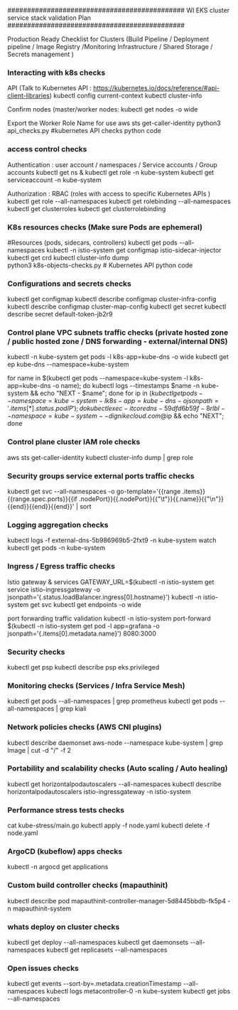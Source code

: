 #############################################
WI EKS cluster service stack validation Plan
#############################################

Production Ready Checklist for Clusters (Build Pipeline / Deployment pipeline / Image Registry /Monitoring Infrastructure / Shared Storage / Secrets management )

### Interacting with k8s checks 

API (Talk to Kubernetes API : https://kubernetes.io/docs/reference/#api-client-libraries)
kubectl config current-context
kubectl cluster-info

Confirm nodes (master/worker nodes:
kubectl get nodes -o wide

Export the Worker Role Name for use
aws sts get-caller-identity
python3 api_checks.py   #kubernetes API checks python code

###  access control checks 

Authentication : user account / namespaces / Service accounts / Group accounts 
kubectl get ns & kubectl get role -n kube-system
kubectl get serviceaccount -n kube-system

Authorization : RBAC (roles with access to specific Kubernetes APIs )
kubectl get role --all-namespaces
kubectl get rolebinding --all-namespaces
kubectl get clusterroles
kubectl get clusterrolebinding

### K8s resources checks (Make sure Pods are ephemeral)

#Resources (pods, sidecars, controllers)
kubectl get pods --all-namespaces
kubectl -n istio-system get configmap istio-sidecar-injector
kubectl get crd
kubectl cluster-info dump  
python3 k8s-objects-checks.py    # Kubernetes API python code

### Configurations and secrets checks

kubectl get configmap 
kubectl describe configmap  cluster-infra-config
kubectl describe configmap cluster-map-config
kubectl get secret
kubectl describe secret default-token-jb2r9

### Control plane VPC subnets traffic checks (private hosted zone / public hosted zone / DNS forwarding - external/internal DNS)
kubectl -n kube-system get pods -l k8s-app=kube-dns -o wide
kubectl get ep kube-dns --namespace=kube-system 

for name in $(kubectl get pods --namespace=kube-system -l k8s-app=kube-dns -o name); do kubectl logs --timestamps $name -n kube-system && echo "NEXT - $name"; done
for ip in $(kubectl get pods --namespace=kube-system -l k8s-app=kube-dns -o jsonpath='{.items[*].status.podIP}'); do kubectl exec -it coredns-59dfd6b59f-8rlbl --namespace=kube-system -- dig nikecloud.com @$ip && echo "NEXT"; done

### Control plane cluster IAM role checks
aws sts get-caller-identity
kubectl cluster-info dump | grep role

### Security groups service external ports traffic checks 
kubectl get svc --all-namespaces -o go-template='{{range .items}}{{range.spec.ports}}{{if .nodePort}}{{.nodePort}}{{"\t"}}{{.name}}{{"\n"}}{{end}}{{end}}{{end}}' | sort 

### Logging aggregation checks 
kubectl logs -f external-dns-5b986969b5-2fxt9 -n kube-system
watch kubectl get pods -n kube-system

### Ingress / Egress traffic checks 

Istio gateway & services
GATEWAY_URL=$(kubectl -n istio-system get service istio-ingressgateway -o jsonpath='{.status.loadBalancer.ingress[0].hostname}')
kubectl -n istio-system get svc
kubectl get endpoints -o wide

port forwarding traffic validation 
kubectl -n istio-system port-forward $(kubectl -n istio-system get pod -l app=grafana -o jsonpath='{.items[0].metadata.name}') 8080:3000

### Security checks 
kubectl get psp
kubectl describe psp eks.privileged

### Monitoring checks (Services / Infra Service Mesh)
kubectl get pods --all-namespaces | grep prometheus
kubectl get pods --all-namespaces | grep kiali

### Network policies checks (AWS CNI plugins)
kubectl describe daemonset aws-node --namespace kube-system | grep Image | cut -d "/" -f 2

### Portability and scalability checks (Auto scaling / Auto healing)
kubectl get horizontalpodautoscalers --all-namespaces
kubectl describe horizontalpodautoscalers istio-ingressgateway  -n istio-system

### Performance stress tests checks
cat kube-stress/main.go
kubectl apply -f node.yaml
kubectl delete -f node.yaml

### ArgoCD (kubeflow) apps checks
kubectl -n argocd get applications

### Custom build controller checks (mapauthinit)
kubectl describe pod mapauthinit-controller-manager-5d8445bbdb-fk5p4 -n mapauthinit-system

### whats deploy on cluster checks
kubectl get deploy --all-namespaces
kubectl get daemonsets --all-namespaces
kubectl get replicasets --all-namespaces

### Open issues checks
kubectl get events --sort-by=.metadata.creationTimestamp --all-namespaces
kubectl logs metacontroller-0 -n kube-system
kubectl get jobs --all-namespaces

